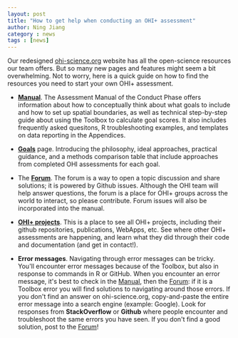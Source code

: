 ```yaml
---
layout: post
title: "How to get help when conducting an OHI+ assessment"
author: Ning Jiang
category : news
tags : [news]
---
```


Our redesigned [ohi-science.org](http://ohi-science.org) website has all the open-science resources our team offers. But so many new pages and features might seem a bit overwhelming. Not to worry, here is a quick guide on how to find the resources you need to start your own OHI+ assessment.  

- [**Manual**](http://ohi-science.org/manual/). The Assessment Manual of the Conduct Phase offers information about how to conceptually think about what goals to include and how to set up spatial boundaries, as well as technical step-by-step guide about using the Toolbox to calculate goal scores. It also includes frequently asked quesitons, R troubleshooting examples, and templates on data reporting in the Appendices. 

- [**Goals**](http://ohi-science.org/goals/) page. Introducing the philosophy, ideal approaches, practical guidance, and a methods comparison table that include approaches from completed OHI assessments for each goal. 

- The [**Forum**](http://ohi-science.org/forum/). The forum is a way to open a topic discussion and share solutions; it is powered by Github issues. Although the OHI team will help answer questions, the forum is a place for OHI+ groups across the world to interact, so please contribute. Forum issues will also be incorporated into the manual.

- [**OHI+ projects**](http://ohi-science.org/projects/). This is a place to see all OHI+ projects, including their github repositories, publications, WebApps, etc. See where other OHI+ assessments are happening, and learn what they did through their code and documentation (and get in contact!).

- **Error messages**. Navigating through error messages can be tricky. You'll encounter error messages because of the Toolbox, but also in response to commands in R or GitHub. When you encounter an error message, it's best to check in the [Manual](http://ohi-science.org/manual/), then the [Forum](http://ohi-science.org/forum/): if it is a Toolbox error you will find solutions to navigating around those errors. If you don't find an answer on ohi-science.org, copy-and-paste the entire error message into a search engine (example: Google). Look for responses from **StackOverflow** or **Github** where people encounter and troubleshoot the same errors you have seen. If you don't find a good solution, post to the [Forum](http://ohi-science.org/forum/)!

